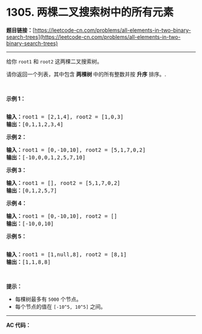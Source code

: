 # 1305. 两棵二叉搜索树中的所有元素

**题目链接：**[https://leetcode-cn.com/problems/all-elements-in-two-binary-search-trees](https://leetcode-cn.com/problems/all-elements-in-two-binary-search-trees)

---

<div class="content__1Y2H">
 <div class="notranslate">
  <p>给你&nbsp;<code>root1</code> 和 <code>root2</code>&nbsp;这两棵二叉搜索树。</p> 
  <p>请你返回一个列表，其中包含&nbsp;<strong>两棵树&nbsp;</strong>中的所有整数并按 <strong>升序</strong> 排序。.</p> 
  <p>&nbsp;</p> 
  <p><strong>示例 1：</strong></p> 
  <p><img src="../aliyun-lc-upload/uploads/2019/12/29/q2-e1.png" alt=""></p> 
  <pre class="language-text"><strong>输入：</strong>root1 = [2,1,4], root2 = [1,0,3]
<strong>输出：</strong>[0,1,1,2,3,4]
</pre> 
  <p><strong>示例 2：</strong></p> 
  <pre class="language-text"><strong>输入：</strong>root1 = [0,-10,10], root2 = [5,1,7,0,2]
<strong>输出：</strong>[-10,0,0,1,2,5,7,10]
</pre> 
  <p><strong>示例 3：</strong></p> 
  <pre class="language-text"><strong>输入：</strong>root1 = [], root2 = [5,1,7,0,2]
<strong>输出：</strong>[0,1,2,5,7]
</pre> 
  <p><strong>示例 4：</strong></p> 
  <pre class="language-text"><strong>输入：</strong>root1 = [0,-10,10], root2 = []
<strong>输出：</strong>[-10,0,10]
</pre> 
  <p><strong>示例 5：</strong></p> 
  <p><img src="../aliyun-lc-upload/uploads/2019/12/29/q2-e5-.png" alt=""></p> 
  <pre class="language-text"><strong>输入：</strong>root1 = [1,null,8], root2 = [8,1]
<strong>输出：</strong>[1,1,8,8]
</pre> 
  <p>&nbsp;</p> 
  <p><strong>提示：</strong></p> 
  <ul> 
   <li>每棵树最多有&nbsp;<code>5000</code>&nbsp;个节点。</li> 
   <li>每个节点的值在&nbsp;<code>[-10^5, 10^5]</code>&nbsp;之间。</li> 
  </ul> 
 </div>
</div>

---

**AC 代码：**

```java

```